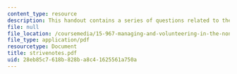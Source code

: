```yaml
---
content_type: resource
description: This handout contains a series of questions related to the case study.
file: null
file_location: /coursemedia/15-967-managing-and-volunteering-in-the-non-profit-sector-spring-2005/28eb85c7618b828ba8c41625561a750a_strivenotes.pdf
file_type: application/pdf
resourcetype: Document
title: strivenotes.pdf
uid: 28eb85c7-618b-828b-a8c4-1625561a750a
---
```

